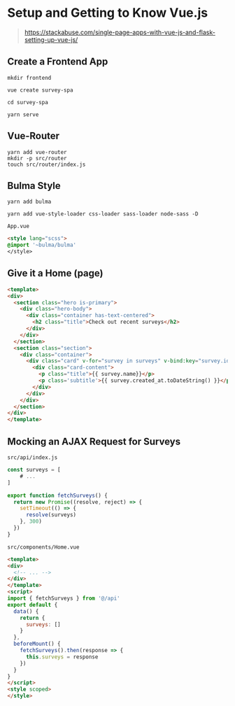 # Setup and Getting to Know Vue.js

> https://stackabuse.com/single-page-apps-with-vue-js-and-flask-setting-up-vue-js/

## Create a Frontend App
```
mkdir frontend

vue create survey-spa

cd survey-spa

yarn serve
```

## Vue-Router
```
yarn add vue-router
mkdir -p src/router
touch src/router/index.js
```

## Bulma Style
```
yarn add bulma

yarn add vue-style-loader css-loader sass-loader node-sass -D
```

`App.vue`
```html
<style lang="scss">
@import '~bulma/bulma'
</style>
```

## Give it a Home (page)
```html
<template>  
<div>  
  <section class="hero is-primary">
    <div class="hero-body">
      <div class="container has-text-centered">
        <h2 class="title">Check out recent surveys</h2>
      </div>
    </div>
  </section>
  <section class="section">
    <div class="container">
      <div class="card" v-for="survey in surveys" v-bind:key="survey.id">
        <div class="card-content">
          <p class="title">{{ survey.name}}</p>
          <p class='subtitle'>{{ survey.created_at.toDateString() }}</p>
        </div>
      </div>
    </div>
  </section>
</div>  
</template>  
```

## Mocking an AJAX Request for Surveys
`src/api/index.js`
```javascript
const surveys = [
    # ...
]

export function fetchSurveys() {
  return new Promise((resolve, reject) => {
    setTimeout(() => {
      resolve(surveys)
    }, 300)
  })
}
```

`src/components/Home.vue`


```html
<template>
<div>
  <!-- ... -->
</div>
</template>
<script>
import { fetchSurveys } from '@/api'
export default {
  data() {
    return {
      surveys: []
    }
  },
  beforeMount() {
    fetchSurveys().then(response => {
      this.surveys = response
    })
  }
}
</script>
<style scoped>
</style>
```
